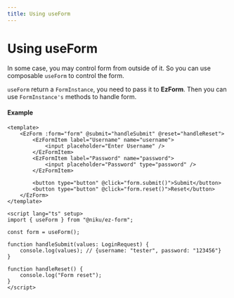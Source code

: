 ```yaml
---
title: Using useForm
---
```


# Using useForm

In some case, you may control form from outside of it. So you can use composable `useForm` to control the form.

`useForm` return a `FormInstance`, you need to pass it to **EzForm**. Then you can use `FormInstance's` methods to handle form.

#### Example

```vue
<template>
	<EzForm :form="form" @submit="handleSubmit" @reset="handleReset">
		<EzFormItem label="Username" name="username">
			<input placeholder="Enter Username" />
		</EzFormItem>
		<EzFormItem label="Password" name="password">
			<input placeholder="Password" type="password" />
		</EzFormItem>

		<button type="button" @click="form.submit()">Submit</button>
		<button type="button" @click="form.reset()">Reset</button>
	</EzForm>
</template>

<script lang="ts" setup>
import { useForm } from "@niku/ez-form";

const form = useForm();

function handleSubmit(values: LoginRequest) {
	console.log(values); // {username: "tester", password: "123456"}
}

function handleReset() {
	console.log("Form reset");
}
</script>
```
